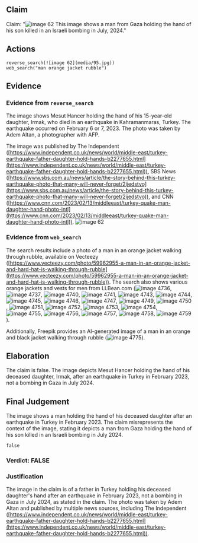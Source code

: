 ## Claim
Claim: "![image 62](media/95.jpg) This image shows a man from Gaza holding the hand of his son killed in an Israeli bombing in July, 2024."

## Actions
```
reverse_search(![image 62](media/95.jpg))
web_search("man orange jacket rubble")
```

## Evidence
### Evidence from `reverse_search`
The image shows Mesut Hancer holding the hand of his 15-year-old daughter, Irmak, who died in an earthquake in Kahramanmaras, Turkey. The earthquake occurred on February 6 or 7, 2023. The photo was taken by Adem Altan, a photographer with AFP.

The image was published by The Independent ([https://www.independent.co.uk/news/world/middle-east/turkey-earthquake-father-daughter-hold-hands-b2277655.html](https://www.independent.co.uk/news/world/middle-east/turkey-earthquake-father-daughter-hold-hands-b2277655.html)), SBS News ([https://www.sbs.com.au/news/article/the-story-behind-this-turkey-earthquake-photo-that-many-will-never-forget/2ijedstvo](https://www.sbs.com.au/news/article/the-story-behind-this-turkey-earthquake-photo-that-many-will-never-forget/2ijedstvo)), and CNN ([https://www.cnn.com/2023/02/13/middleeast/turkey-quake-man-daughter-hand-photo-intl](https://www.cnn.com/2023/02/13/middleeast/turkey-quake-man-daughter-hand-photo-intl)). ![image 62](media/95.jpg)


### Evidence from `web_search`
The search results include a photo of a man in an orange jacket walking through rubble, available on Vecteezy ([https://www.vecteezy.com/photo/59962955-a-man-in-an-orange-jacket-and-hard-hat-is-walking-through-rubble](https://www.vecteezy.com/photo/59962955-a-man-in-an-orange-jacket-and-hard-hat-is-walking-through-rubble)). The search also shows various orange jackets and vests for men from LLBean.com (![image 4736](media/2025-08-23_01-09-1755911372-837241.jpg), ![image 4737](media/2025-08-23_01-09-1755911373-221614.jpg), ![image 4740](media/2025-08-23_01-09-1755911373-592278.jpg), ![image 4741](media/2025-08-23_01-09-1755911373-972099.jpg), ![image 4743](media/2025-08-23_01-09-1755911374-371838.jpg), ![image 4744](media/2025-08-23_01-09-1755911374-757522.jpg), ![image 4745](media/2025-08-23_01-09-1755911375-183710.jpg), ![image 4746](media/2025-08-23_01-09-1755911375-553670.jpg), ![image 4747](media/2025-08-23_01-09-1755911375-926297.jpg), ![image 4749](media/2025-08-23_01-09-1755911376-322190.jpg), ![image 4750](media/2025-08-23_01-09-1755911376-505467.jpg), ![image 4751](media/2025-08-23_01-09-1755911376-869223.jpg), ![image 4752](media/2025-08-23_01-09-1755911377-293656.jpg), ![image 4753](media/2025-08-23_01-09-1755911377-700003.jpg), ![image 4754](media/2025-08-23_01-09-1755911378-136494.jpg), ![image 4755](media/2025-08-23_01-09-1755911378-578724.jpg), ![image 4756](media/2025-08-23_01-09-1755911378-957336.jpg), ![image 4757](media/2025-08-23_01-09-1755911379-140436.jpg), ![image 4758](media/2025-08-23_01-09-1755911379-664402.jpg), ![image 4759](media/2025-08-23_01-09-1755911380-069877.jpg)).

Additionally, Freepik provides an AI-generated image of a man in an orange and black jacket walking through rubble (![image 4775](media/2025-08-23_01-09-1755911388-344171.jpg)).


## Elaboration
The claim is false. The image depicts Mesut Hancer holding the hand of his deceased daughter, Irmak, after an earthquake in Turkey in February 2023, not a bombing in Gaza in July 2024.


## Final Judgement
The image shows a man holding the hand of his deceased daughter after an earthquake in Turkey in February 2023. The claim misrepresents the context of the image, stating it depicts a man from Gaza holding the hand of his son killed in an Israeli bombing in July 2024.

`false`

### Verdict: FALSE

### Justification
The image in the claim is of a father in Turkey holding his deceased daughter's hand after an earthquake in February 2023, not a bombing in Gaza in July 2024, as stated in the claim. The photo was taken by Adem Altan and published by multiple news sources, including The Independent ([https://www.independent.co.uk/news/world/middle-east/turkey-earthquake-father-daughter-hold-hands-b2277655.html](https://www.independent.co.uk/news/world/middle-east/turkey-earthquake-father-daughter-hold-hands-b2277655.html)).

